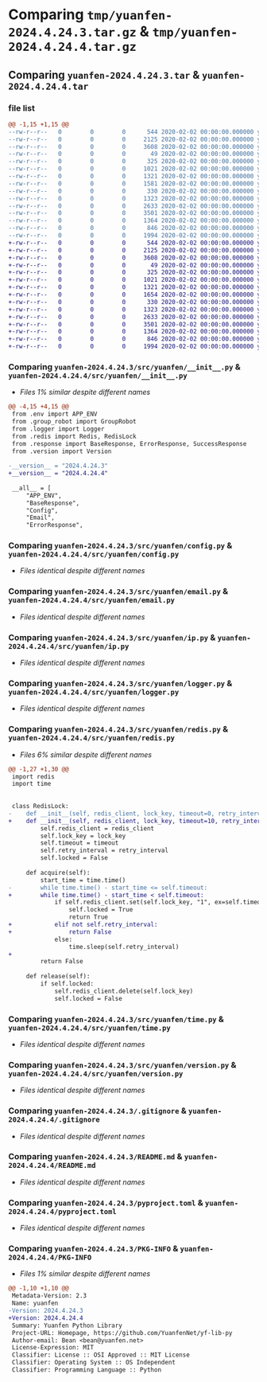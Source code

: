 # Comparing `tmp/yuanfen-2024.4.24.3.tar.gz` & `tmp/yuanfen-2024.4.24.4.tar.gz`

## Comparing `yuanfen-2024.4.24.3.tar` & `yuanfen-2024.4.24.4.tar`

### file list

```diff
@@ -1,15 +1,15 @@
--rw-r--r--   0        0        0      544 2020-02-02 00:00:00.000000 yuanfen-2024.4.24.3/src/yuanfen/__init__.py
--rw-r--r--   0        0        0     2125 2020-02-02 00:00:00.000000 yuanfen-2024.4.24.3/src/yuanfen/config.py
--rw-r--r--   0        0        0     3608 2020-02-02 00:00:00.000000 yuanfen-2024.4.24.3/src/yuanfen/email.py
--rw-r--r--   0        0        0       49 2020-02-02 00:00:00.000000 yuanfen-2024.4.24.3/src/yuanfen/env.py
--rw-r--r--   0        0        0      325 2020-02-02 00:00:00.000000 yuanfen-2024.4.24.3/src/yuanfen/group_robot.py
--rw-r--r--   0        0        0     1021 2020-02-02 00:00:00.000000 yuanfen-2024.4.24.3/src/yuanfen/ip.py
--rw-r--r--   0        0        0     1321 2020-02-02 00:00:00.000000 yuanfen-2024.4.24.3/src/yuanfen/logger.py
--rw-r--r--   0        0        0     1581 2020-02-02 00:00:00.000000 yuanfen-2024.4.24.3/src/yuanfen/redis.py
--rw-r--r--   0        0        0      330 2020-02-02 00:00:00.000000 yuanfen-2024.4.24.3/src/yuanfen/response.py
--rw-r--r--   0        0        0     1323 2020-02-02 00:00:00.000000 yuanfen-2024.4.24.3/src/yuanfen/time.py
--rw-r--r--   0        0        0     2633 2020-02-02 00:00:00.000000 yuanfen-2024.4.24.3/src/yuanfen/version.py
--rw-r--r--   0        0        0     3501 2020-02-02 00:00:00.000000 yuanfen-2024.4.24.3/.gitignore
--rw-r--r--   0        0        0     1364 2020-02-02 00:00:00.000000 yuanfen-2024.4.24.3/README.md
--rw-r--r--   0        0        0      846 2020-02-02 00:00:00.000000 yuanfen-2024.4.24.3/pyproject.toml
--rw-r--r--   0        0        0     1994 2020-02-02 00:00:00.000000 yuanfen-2024.4.24.3/PKG-INFO
+-rw-r--r--   0        0        0      544 2020-02-02 00:00:00.000000 yuanfen-2024.4.24.4/src/yuanfen/__init__.py
+-rw-r--r--   0        0        0     2125 2020-02-02 00:00:00.000000 yuanfen-2024.4.24.4/src/yuanfen/config.py
+-rw-r--r--   0        0        0     3608 2020-02-02 00:00:00.000000 yuanfen-2024.4.24.4/src/yuanfen/email.py
+-rw-r--r--   0        0        0       49 2020-02-02 00:00:00.000000 yuanfen-2024.4.24.4/src/yuanfen/env.py
+-rw-r--r--   0        0        0      325 2020-02-02 00:00:00.000000 yuanfen-2024.4.24.4/src/yuanfen/group_robot.py
+-rw-r--r--   0        0        0     1021 2020-02-02 00:00:00.000000 yuanfen-2024.4.24.4/src/yuanfen/ip.py
+-rw-r--r--   0        0        0     1321 2020-02-02 00:00:00.000000 yuanfen-2024.4.24.4/src/yuanfen/logger.py
+-rw-r--r--   0        0        0     1654 2020-02-02 00:00:00.000000 yuanfen-2024.4.24.4/src/yuanfen/redis.py
+-rw-r--r--   0        0        0      330 2020-02-02 00:00:00.000000 yuanfen-2024.4.24.4/src/yuanfen/response.py
+-rw-r--r--   0        0        0     1323 2020-02-02 00:00:00.000000 yuanfen-2024.4.24.4/src/yuanfen/time.py
+-rw-r--r--   0        0        0     2633 2020-02-02 00:00:00.000000 yuanfen-2024.4.24.4/src/yuanfen/version.py
+-rw-r--r--   0        0        0     3501 2020-02-02 00:00:00.000000 yuanfen-2024.4.24.4/.gitignore
+-rw-r--r--   0        0        0     1364 2020-02-02 00:00:00.000000 yuanfen-2024.4.24.4/README.md
+-rw-r--r--   0        0        0      846 2020-02-02 00:00:00.000000 yuanfen-2024.4.24.4/pyproject.toml
+-rw-r--r--   0        0        0     1994 2020-02-02 00:00:00.000000 yuanfen-2024.4.24.4/PKG-INFO
```

### Comparing `yuanfen-2024.4.24.3/src/yuanfen/__init__.py` & `yuanfen-2024.4.24.4/src/yuanfen/__init__.py`

 * *Files 1% similar despite different names*

```diff
@@ -4,15 +4,15 @@
 from .env import APP_ENV
 from .group_robot import GroupRobot
 from .logger import Logger
 from .redis import Redis, RedisLock
 from .response import BaseResponse, ErrorResponse, SuccessResponse
 from .version import Version
 
-__version__ = "2024.4.24.3"
+__version__ = "2024.4.24.4"
 
 __all__ = [
     "APP_ENV",
     "BaseResponse",
     "Config",
     "Email",
     "ErrorResponse",
```

### Comparing `yuanfen-2024.4.24.3/src/yuanfen/config.py` & `yuanfen-2024.4.24.4/src/yuanfen/config.py`

 * *Files identical despite different names*

### Comparing `yuanfen-2024.4.24.3/src/yuanfen/email.py` & `yuanfen-2024.4.24.4/src/yuanfen/email.py`

 * *Files identical despite different names*

### Comparing `yuanfen-2024.4.24.3/src/yuanfen/ip.py` & `yuanfen-2024.4.24.4/src/yuanfen/ip.py`

 * *Files identical despite different names*

### Comparing `yuanfen-2024.4.24.3/src/yuanfen/logger.py` & `yuanfen-2024.4.24.4/src/yuanfen/logger.py`

 * *Files identical despite different names*

### Comparing `yuanfen-2024.4.24.3/src/yuanfen/redis.py` & `yuanfen-2024.4.24.4/src/yuanfen/redis.py`

 * *Files 6% similar despite different names*

```diff
@@ -1,27 +1,30 @@
 import redis
 import time
 
 
 class RedisLock:
-    def __init__(self, redis_client, lock_key, timeout=0, retry_interval=0.1):
+    def __init__(self, redis_client, lock_key, timeout=10, retry_interval=None):
         self.redis_client = redis_client
         self.lock_key = lock_key
         self.timeout = timeout
         self.retry_interval = retry_interval
         self.locked = False
 
     def acquire(self):
         start_time = time.time()
-        while time.time() - start_time <= self.timeout:
+        while time.time() - start_time < self.timeout:
             if self.redis_client.set(self.lock_key, "1", ex=self.timeout, nx=True):
                 self.locked = True
                 return True
+            elif not self.retry_interval:
+                return False
             else:
                 time.sleep(self.retry_interval)
+
         return False
 
     def release(self):
         if self.locked:
             self.redis_client.delete(self.lock_key)
             self.locked = False
```

### Comparing `yuanfen-2024.4.24.3/src/yuanfen/time.py` & `yuanfen-2024.4.24.4/src/yuanfen/time.py`

 * *Files identical despite different names*

### Comparing `yuanfen-2024.4.24.3/src/yuanfen/version.py` & `yuanfen-2024.4.24.4/src/yuanfen/version.py`

 * *Files identical despite different names*

### Comparing `yuanfen-2024.4.24.3/.gitignore` & `yuanfen-2024.4.24.4/.gitignore`

 * *Files identical despite different names*

### Comparing `yuanfen-2024.4.24.3/README.md` & `yuanfen-2024.4.24.4/README.md`

 * *Files identical despite different names*

### Comparing `yuanfen-2024.4.24.3/pyproject.toml` & `yuanfen-2024.4.24.4/pyproject.toml`

 * *Files identical despite different names*

### Comparing `yuanfen-2024.4.24.3/PKG-INFO` & `yuanfen-2024.4.24.4/PKG-INFO`

 * *Files 1% similar despite different names*

```diff
@@ -1,10 +1,10 @@
 Metadata-Version: 2.3
 Name: yuanfen
-Version: 2024.4.24.3
+Version: 2024.4.24.4
 Summary: Yuanfen Python Library
 Project-URL: Homepage, https://github.com/YuanfenNet/yf-lib-py
 Author-email: Bean <bean@yuanfen.net>
 License-Expression: MIT
 Classifier: License :: OSI Approved :: MIT License
 Classifier: Operating System :: OS Independent
 Classifier: Programming Language :: Python
```

